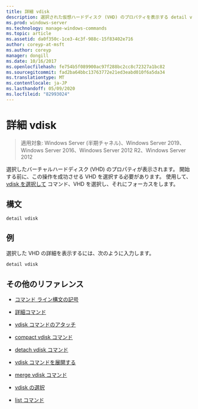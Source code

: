 ```yaml
---
title: 詳細 vdisk
description: 選択された仮想ハードディスク (VHD) のプロパティを表示する detail vdisk コマンドのリファレンストピックです。
ms.prod: windows-server
ms.technology: manage-windows-commands
ms.topic: article
ms.assetid: da0f350c-1ce3-4c3f-988c-15f83402e716
author: coreyp-at-msft
ms.author: coreyp
manager: dongill
ms.date: 10/16/2017
ms.openlocfilehash: fe754b5f089900ac97f288bc2cc8c72327a1bc82
ms.sourcegitcommit: fad2ba64bbc13763772e21ed3eabd010f6a5da34
ms.translationtype: MT
ms.contentlocale: ja-JP
ms.lasthandoff: 05/09/2020
ms.locfileid: "82993024"
---
```

# <a name="detail-vdisk"></a>詳細 vdisk

> 適用対象: Windows Server (半期チャネル)、Windows Server 2019、Windows Server 2016、Windows Server 2012 R2、Windows Server 2012

選択したバーチャルハードディスク (VHD) のプロパティが表示されます。 開始する前に、この操作を成功させる VHD を選択する必要があります。 使用して、 [vdisk を選択して](select-vdisk.md) コマンド、VHD を選択し、それにフォーカスをします。

## <a name="syntax"></a>構文

```
detail vdisk
```

## <a name="examples"></a>例

選択した VHD の詳細を表示するには、次のように入力します。

```
detail vdisk
```

## <a name="additional-references"></a>その他のリファレンス

- [コマンド ライン構文の記号](command-line-syntax-key.md)

- [詳細コマンド](detail.md)

- [vdisk コマンドのアタッチ](attach-vdisk.md)

- [compact vdisk コマンド](compact-vdisk.md)

- [detach vdisk コマンド](detach-vdisk.md)

- [vdisk コマンドを展開する](expand-vdisk.md)

- [merge vdisk コマンド](merge-vdisk.md)

- [vdisk の選択](select-vdisk.md)

- [list コマンド](list.md)

